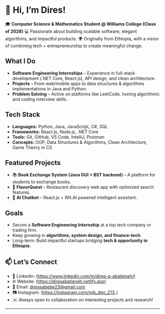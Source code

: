 # 👋 Hi, I’m Dires!

🎓 **Computer Science & Mathematics Student @ Williams College (Class of 2028)**
💻 Passionate about building scalable software, elegant algorithms, and impactful products.
🌍 Originally from Ethiopia, with a vision of combining tech + entrepreneurship to create meaningful change.

## What I Do

* **Software Engineering Internships** – Experience in full-stack development (.NET Core, React.js), API design, and clean architecture.
* **Projects** – From web/mobile apps to data structures & algorithms implementations in Java and Python.
* **Problem Solving** – Active on platforms like LeetCode, honing algorithmic and coding interview skills.

## Tech Stack

* **Languages:** Python, Java, JavaScript, C#, SQL
* **Frameworks:** React.js, Node.js, .NET Core
* **Tools:** Git, GitHub, VS Code, IntelliJ, Postman
* **Concepts:** OOP, Data Structures & Algorithms, Clean Architecture, Game Theory in CS

## Featured Projects
* 📚 **Book Exchange System (Java GUI + BST backend)** – A platform for students to exchange books.
* 🍴 **FlavorQuest** – Restaurant discovery web app with optimized search features.
* 🤖 **AI Chatbot** – React.js + Wit.AI powered intelligent assistant.

## Goals

* Secure a **Software Engineering Internship** at a top tech company or trading firm.
* Keep growing in **algorithms, system design, and finance-tech**.
* Long-term: Build impactful startups bridging **tech & opportunity in Ethiopia**.

## 📫 Let’s Connect

- 💼 LinkedIn: (https://www.linkedin.com/in/dires-a-abatieneh/)  
- 🌐 Website: (https://diresabatieneh.netlify.app)  
- 📧 Email: [diressabebe23@gmail.com](mailto:your.email@domain.com)  
- 📷 Instagram: (https://instagram.com/mik_dier_213_)  
- ✉️ Always open to collaboration on interesting projects and research!  

---
